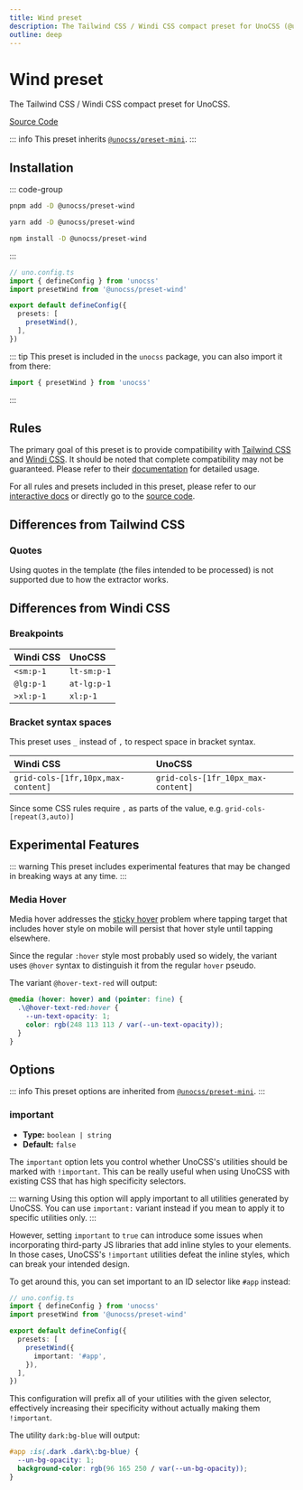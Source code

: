 ```yaml
---
title: Wind preset
description: The Tailwind CSS / Windi CSS compact preset for UnoCSS (@unocss/preset-wind).
outline: deep
---
```


# Wind preset

The Tailwind CSS / Windi CSS compact preset for UnoCSS.

[Source Code](https://github.com/unocss/unocss/tree/main/packages/preset-wind)

::: info
This preset inherits [`@unocss/preset-mini`](/presets/mini).
:::

## Installation

::: code-group
  ```bash [pnpm]
  pnpm add -D @unocss/preset-wind
  ```
  ```bash [yarn]
  yarn add -D @unocss/preset-wind
  ```
  ```bash [npm]
  npm install -D @unocss/preset-wind
  ```
:::

```ts
// uno.config.ts
import { defineConfig } from 'unocss'
import presetWind from '@unocss/preset-wind'

export default defineConfig({
  presets: [
    presetWind(),
  ],
})
```

::: tip
This preset is included in the `unocss` package, you can also import it from there:

```ts
import { presetWind } from 'unocss'
```
:::

## Rules
The primary goal of this preset is to provide compatibility with [Tailwind CSS](https://tailwindcss.com/) and [Windi CSS](https://windicss.org/). It should be noted that complete compatibility may not be guaranteed. Please refer to their [documentation](https://tailwindcss.com/docs) for detailed usage.

For all rules and presets included in this preset, please refer to our [interactive docs](/play/) or directly go to the [source code](https://github.com/unocss/unocss/tree/main/packages/preset-wind).

## Differences from Tailwind CSS

### Quotes

Using quotes in the template (the files intended to be processed) is not supported due to how the extractor works.

## Differences from Windi CSS

### Breakpoints

| Windi CSS | UnoCSS |
|:--|:--|
| `<sm:p-1` | `lt-sm:p-1` |
| `@lg:p-1` | `at-lg:p-1` |
| `>xl:p-1` | `xl:p-1`    |

### Bracket syntax spaces

This preset uses `_` instead of `,` to respect space in bracket syntax.

| Windi CSS | UnoCSS |
|:--|:--|
| `grid-cols-[1fr,10px,max-content]` | `grid-cols-[1fr_10px_max-content]` |

Since some CSS rules require `,` as parts of the value, e.g. `grid-cols-[repeat(3,auto)]`

## Experimental Features

::: warning
This preset includes experimental features that may be changed in breaking ways at any time.
:::

### Media Hover

Media hover addresses the [sticky hover](https://css-tricks.com/solving-sticky-hover-states-with-media-hover-hover/) problem where tapping target that includes hover style on mobile will persist that hover style until tapping elsewhere.

Since the regular `:hover` style most probably used so widely, the variant uses `@hover` syntax to distinguish it from the regular `hover` pseudo.

The variant `@hover-text-red` will output:

```css
@media (hover: hover) and (pointer: fine) {
  .\@hover-text-red:hover {
    --un-text-opacity: 1;
    color: rgb(248 113 113 / var(--un-text-opacity));
  }
}
```

## Options

::: info
This preset options are inherited from [`@unocss/preset-mini`](/presets/mini#options).
:::

### important
- **Type:** `boolean | string`
- **Default:** `false`

The `important` option lets you control whether UnoCSS's utilities should be marked with `!important`. This can be really useful when using UnoCSS with existing CSS that has high specificity selectors.

::: warning
Using this option will apply important to all utilities generated by UnoCSS. You can use `important:` variant instead if you mean to apply it to specific utilities only.
:::

However, setting `important` to `true` can introduce some issues when incorporating third-party JS libraries that add inline styles to your elements. In those cases, UnoCSS's `!important` utilities defeat the inline styles, which can break your intended design.

To get around this, you can set important to an ID selector like `#app` instead:

```ts
// uno.config.ts
import { defineConfig } from 'unocss'
import presetWind from '@unocss/preset-wind'

export default defineConfig({
  presets: [
    presetWind({
      important: '#app',
    }),
  ],
})
```

This configuration will prefix all of your utilities with the given selector, effectively increasing their specificity without actually making them `!important`.

The utility `dark:bg-blue` will output:

```css
#app :is(.dark .dark\:bg-blue) {
  --un-bg-opacity: 1;
  background-color: rgb(96 165 250 / var(--un-bg-opacity));
}
```
